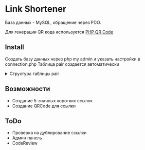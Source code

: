 # Link Shortener

База данных - MySQL, обращение через PDO.

Для генерации QR кода используется [PHP QR Code](http://phpqrcode.sourceforge.net/)

## Install

Создать базу данных через php my admin и указать настройки в connection.php
Таблица pair создается автоматически

<details>
	<summary>Структура таблицы pair</summary>

	| Столбец       | Тип           |
	| ------------- |:-------------:|
	| id            | int(11)       |
	| serviceUrl    | text          |
	| realUrl       | text          |

</details>

## Возможности

* Создание 5-значных коротких ссылок
* Создание QRCode для ссылки

## ToDo

* Проверка на дублирование ссылки
* Админ панель
* CodeReview